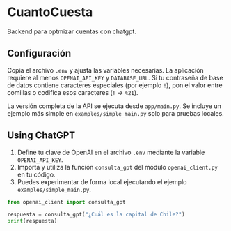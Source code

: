 # CuantoCuesta
Backend para optmizar cuentas con chatgpt.

## Configuración

Copia el archivo `.env` y ajusta las variables necesarias. La aplicación
requiere al menos `OPENAI_API_KEY` y `DATABASE_URL`. Si tu contraseña de base de
datos contiene caracteres especiales (por ejemplo `!`), pon el valor entre
comillas o codifica esos caracteres (`!` → `%21`).

La versión completa de la API se ejecuta desde `app/main.py`. Se incluye un
ejemplo más simple en `examples/simple_main.py` solo para pruebas locales.

## Using ChatGPT

1. Define tu clave de OpenAI en el archivo `.env` mediante la variable
   `OPENAI_API_KEY`.
2. Importa y utiliza la función `consulta_gpt` del módulo `openai_client.py` en
   tu código.
3. Puedes experimentar de forma local ejecutando el ejemplo
   `examples/simple_main.py`.

```python
from openai_client import consulta_gpt

respuesta = consulta_gpt("¿Cuál es la capital de Chile?")
print(respuesta)
```
